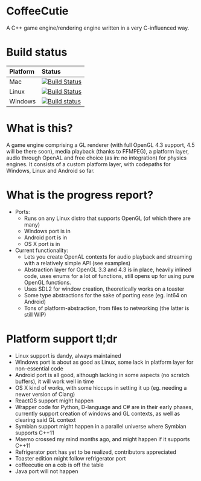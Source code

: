 # CoffeeCutie
A C++ game engine/rendering engine written in a very C-influenced way.

# Build status

|Platform   |Status      |
|:----------|:-----------|
|Mac        |[![Build Status](https://travis-ci.org/hbirchtree/coffeecutie.svg?branch=master)](https://travis-ci.org/hbirchtree/coffeecutie)|
|Linux      |[![Build Status](https://travis-ci.org/hbirchtree/coffeecutie.svg?branch=master)](https://travis-ci.org/hbirchtree/coffeecutie)|
|Windows    |[![Build status](https://ci.appveyor.com/api/projects/status/nt47us32mp6cc0fa/branch/master?svg=true)](https://ci.appveyor.com/project/hbirchtree/coffeecutie/branch/master)|

# What is this?
A game engine comprising a GL renderer (with full OpenGL 4.3 support, 4.5 will be there soon), media playback (thanks to FFMPEG), a platform layer, audio through OpenAL and free choice (as in: no integration) for physics engines. It consists of a custom platform layer, with codepaths for Windows, Linux and Android so far.

# What is the progress report?
 - Ports:
   - Runs on any Linux distro that supports OpenGL (of which there are many)
   - Windows port is in
   - Android port is in
   - OS X port is in
 - Current functionality:
   - Lets you create OpenAL contexts for audio playback and streaming with a relatively simple API (see examples)
   - Abstraction layer for OpenGL 3.3 and 4.3 is in place, heavily inlined code, uses enums for a lot of functions, still opens up for using pure OpenGL functions.
   - Uses SDL2 for window creation, theoretically works on a toaster
   - Some type abstractions for the sake of porting ease (eg. int64 on Android)
   - Tons of platform-abstraction, from files to networking (the latter is still WIP)

# Platform support tl;dr
 - Linux support is dandy, always maintained
 - Windows port is about as good as Linux, some lack in platform layer for non-essential code
 - Android port is all good, although lacking in some aspects (no scratch buffers), it will work well in time
 - OS X kind of works, with some hiccups in setting it up (eg. needing a newer version of Clang)
 - ReactOS support might happen
 - Wrapper code for Python, D-language and C# are in their early phases, currently support creation of windows and GL contexts, as well as clearing said GL context
 - Symbian support might happen in a parallel universe where Symbian supports C++11
 - Maemo crossed my mind months ago, and might happen if it supports C++11
 - Refrigerator port has yet to be realized, contributors appreciated
 - Toaster edition might follow refrigerator port
 - coffeecutie on a cob is off the table
 - Java port will not happen
